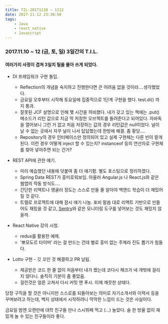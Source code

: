 ```yaml
---
title: TIL-20171110 ~ 1112
date: 2017-11-12 23:38:50
tags:
    - Java
    - react_native
    - Javascript
---
```


### 2017.11.10 ~ 12 (금, 토, 일) 3일간의 T.I.L.

#### 여러가지 사정이 겹쳐 3일치 틸을 몰아 쓰게 되었다. 

* DI 프레임워크 구현 돌입. 
    * Reflection의 개념을 숙지하고 진행한다면 큰 어려움 없을 것이라....생각했었다.
    * 금요일 오후부터 시작해 토요일에 집중적으로 1단계 구현을 했다. test.di() 까지 통과. 
    * 잘못된 JCF 설명으로 인해 몇 시간을 허비했다. 내가 갖고 있는 책에는 .put() 메소드가 리턴 값으로 지금 막 저장한 오브젝트를 돌려준다고 되어있다. 자바독을 열어보니 그런 거 없고 처음 저장하는 값의 경우 리턴값은 null이었다. 널이 날 수 없는 곳에서 자꾸 널이 나서 답답했는데 한방에 해결. 좀 황당.... 
    * Repository의 경우 인터페이스만 정의되어 있고 실제 구현체는 다른 빈이 맡게 된다. 이런 경우 어떻게 inject 할 수 있는지? instanceof 등의 연산자로 구현체를 찾아 넣어주면 되는 건가? 

* REST API에 관한 얘기. 
    * 미리 예습했던 내용에 덧붙여 좀 더 얘기함. 별도 포스팅으로 정리하겠다. 
    * Spring Data REST가 흥미로워보임. 아울러 Angular.js 나 React.js와 같은 웹앱의 작동 방식도.... 
    * 간단한 리액트나 앵귤러 정도는 스스로 만들 줄 알아야 백엔드 학습이 더 재밌어질 것 같다. 
    * 트렐로 프로젝트에 대해 잠시 얘기 나눔. 포비 말씀 대로 리액트 기반으로 만들어도 재밌을 것 같고, [Sentry](https://sentry.io)와 같은 모니터링 도구를 넣어보는 것도 재밌지 않을까. 

* React Native 강의 시청. 
    * redux를 활용한 예제. 
    * '뽀모도르 타이머' 라는 걸 만드는 건데 별로 흥미 없는 주제라 진도 뽑기가 힘들다. 

* Lotto 구현 - 깃 꼬인 것 해결하고 PR 날림. 
    * 제공받은 코드 한 줄 없이 처음부터 내가 짰는데 코다시 체크가 네 개밖에 걸리지 않다니. 솔직히 기분이 좀 좋았음.
    * 걸린것은 얼른 고쳐서 다시 커밋 앤 푸시. 이제 깨끗한 상태다. 

당장 구직을 할 것은 아니지만 스스로를 되돌아보는 의미로 자기소개서와 이력서 등을 꾸며보려고 하는데, 백지 상태에서 시작하려니 막막한 느낌이 드는 것은 사실이다. 

금요일 밤엔 오랜만에 대학 친구들 만나 스시뷔페 먹고 (...) 놀았다. 술 한 방울 없이 재밌게 놀 수 있는 친구들이라 좋다. 
